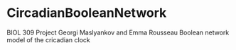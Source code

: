 # CircadianBooleanNetwork

BIOL 309 Project
Georgi Maslyankov and Emma Rousseau
Boolean network model of the cricadian clock